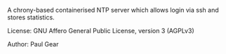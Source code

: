 A chrony-based containerised NTP server which allows login via ssh and stores statistics.

License: GNU Affero General Public License, version 3 (AGPLv3)

Author: Paul Gear
